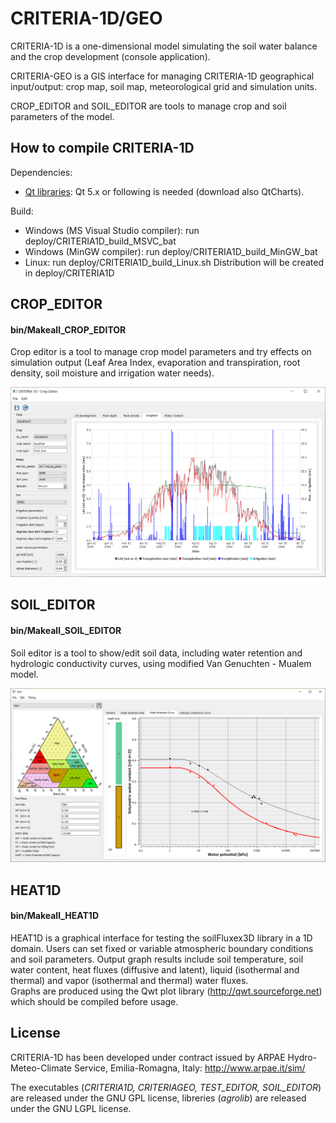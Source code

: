 # CRITERIA-1D/GEO
CRITERIA-1D is a one-dimensional model simulating the soil water balance and the crop development (console application).

CRITERIA-GEO is a GIS interface for managing CRITERIA-1D geographical input/output: crop map, soil map, meteorological grid and simulation units.

CROP_EDITOR and SOIL_EDITOR are tools to manage crop and soil parameters of the model.

## How to compile CRITERIA-1D
Dependencies:
- [Qt libraries](https://www.qt.io/download-qt-installer): Qt 5.x or following is needed (download also QtCharts).

Build:
- Windows (MS Visual Studio compiler): run deploy/CRITERIA1D_build_MSVC_bat
- Windows (MinGW compiler): run deploy/CRITERIA1D_build_MinGW_bat
- Linux: run deploy/CRITERIA1D_build_Linux.sh
Distribution will be created in deploy/CRITERIA1D

## CROP_EDITOR
#### bin/Makeall_CROP_EDITOR
Crop editor is a tool to manage crop model parameters and try effects on simulation output (Leaf Area Index, evaporation and transpiration, root density, soil moisture and irrigation water needs). 

![](https://github.com/ARPA-SIMC/CRITERIA1D/blob/master/DOC/img/cropEditor.png)

## SOIL_EDITOR
#### bin/Makeall_SOIL_EDITOR
Soil editor is a tool to show/edit soil data, including water retention and hydrologic conductivity curves, using modified Van Genuchten - Mualem model.

![](https://github.com/ARPA-SIMC/CRITERIA1D/blob/master/DOC/img/soilEditor.png)


## HEAT1D 
#### bin/Makeall_HEAT1D
HEAT1D is a graphical interface for testing the soilFluxex3D library in a 1D domain. Users can set fixed or variable atmospheric boundary conditions and soil parameters. Output graph results include soil temperature, soil water content, heat fluxes (diffusive and latent), liquid (isothermal and thermal) and vapor (isothermal and thermal) water fluxes.  
Graphs are produced using the Qwt plot library (http://qwt.sourceforge.net) which should be compiled before usage.



## License
CRITERIA-1D has been developed under contract issued by 
ARPAE Hydro-Meteo-Climate Service, Emilia-Romagna, Italy: http://www.arpae.it/sim/

The executables (*CRITERIA1D, CRITERIAGEO, TEST_EDITOR, SOIL_EDITOR*) are released under the GNU GPL license, libreries (*agrolib*) are released under the GNU LGPL license.
